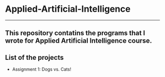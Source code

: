 # Applied-Artificial-Intelligence
-----------
This repository contatins the programs that I wrote for Applied Artificial Intelligence course.
-----------
## List of the projects

- Assignment 1: Dogs vs. Cats!
